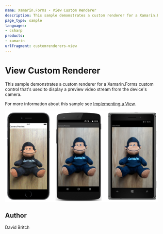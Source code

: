 ```yaml
---
name: Xamarin.Forms - View Custom Renderer
description: This sample demonstrates a custom renderer for a Xamarin.Forms custom control that's used to display a preview video stream from the device's...
page_type: sample
languages:
- csharp
products:
- xamarin
urlFragment: customrenderers-view
---
```

# View Custom Renderer

This sample demonstrates a custom renderer for a Xamarin.Forms custom control that's used to display a preview video stream from the device's camera.

For more information about this sample see [Implementing a View](http://developer.xamarin.com/guides/cross-platform/xamarin-forms/custom-renderer/view/).

![View Custom Renderer application screenshot](Screenshots/01All.png "View Custom Renderer application screenshot")

## Author

David Britch
